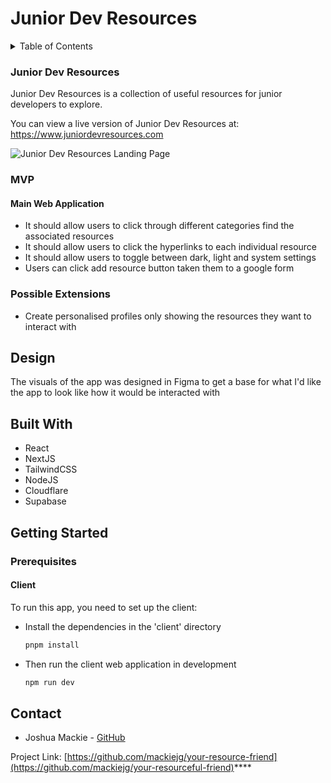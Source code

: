 # Junior Dev Resources

<!-- TABLE OF CONTENTS -->
<details>
  <summary>Table of Contents</summary>
  <ol>
    <li>
      <a href="#about">About</a>
      <ul>
        <li><a href="#design">Design</a></li>
        <li><a href="#built-with">Built With</a></li>
        <li><a href="#reflections">Reflections</a></li>
      </ul>
    </li>
    <li>
      <a href="#getting-started">Getting Started</a>
      <ul>
        <li><a href="#installation">Installation</a></li>
      </ul>
    </li>
    <li><a href="#contact">Contact</a></li>
    <li><a href="#acknowledgments">Acknowledgments</a></li>
  </ol>
</details>


<!-- ABOUT -->
### Junior Dev Resources

Junior Dev Resources is a collection of useful resources for junior developers to explore.

You can view a live version of Junior Dev Resources at: https://www.juniordevresources.com

<img align="center" src="https://ccaybraoducxcvwwkwkr.supabase.co/storage/v1/object/sign/Images/Portfolio_mockup.jpg?token=eyJhbGciOiJIUzI1NiIsInR5cCI6IkpXVCJ9.eyJ1cmwiOiJJbWFnZXMvUG9ydGZvbGlvX21vY2t1cC5qcGciLCJpYXQiOjE3MTE0NDQ5OTksImV4cCI6MjAyNjgwNDk5OX0.6zmdYQHau-45Vbml2KC5e_hpn2l9hfTRkUknbIHXYO8&t=2024-03-26T09%3A23%3A21.207Z" alt="Junior Dev Resources Landing Page">

<!-- BRIEF -->
### MVP

#### Main Web Application
* It should allow users to click through different categories find the associated resources
* It should allow users to click the hyperlinks to each individual resource
* It should allow users to toggle between dark, light and system settings
* Users can click add resource button taken them to a google form

### Possible Extensions

* Create personalised profiles only showing the resources they want to interact with
  
<!-- DESIGN -->
## Design
The visuals of the app was designed in Figma to get a base for what I'd like the app to look like how it would be interacted with

<!-- BUILT WITH -->
## Built With

* React
* NextJS
* TailwindCSS
* NodeJS
* Cloudflare
* Supabase

<!-- GETTING STARTED -->
## Getting Started
### Prerequisites

#### Client

To run this app, you need to set up the client: 
* Install the dependencies in the 'client' directory
  ```sh
  pnpm install
  ```

* Then run the client web application in development
  ```sh
  npm run dev
  ```

<!-- CONTACT -->
## Contact

* Joshua Mackie - [GitHub](https://github.com/mackiejg)


Project Link: [https://github.com/mackiejg/your-resource-friend](https://github.com/mackiejg/your-resourceful-friend)****
